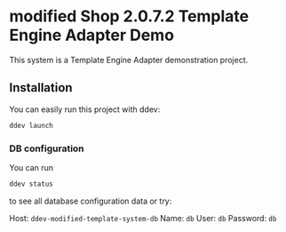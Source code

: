 # modified Shop 2.0.7.2 Template Engine Adapter Demo

This system is a Template Engine Adapter demonstration project.

## Installation

You can easily run this project with ddev:

```bash
ddev launch
```

### DB configuration

You can run

```bash
ddev status
```

to see all database configuration data or try:

Host: `ddev-modified-template-system-db`
Name: `db`
User: `db`
Password: `db`
